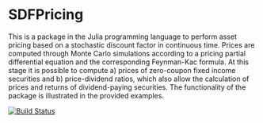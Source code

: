 # SDFPricing

This is a package in the Julia programming language to perform asset pricing based on a stochastic discount factor in continuous time. Prices are computed through Monte Carlo simulations according to a pricing partial differential equation and the corresponding Feynman-Kac formula. At this stage it is possible to compute a) prices of zero-coupon fixed income securities and b) price-dividend ratios, which also allow the calculation of prices and returns of dividend-paying securities. The functionality of the package is illustrated in the provided examples.



[![Build Status](https://github.com/errikos-melissinos/ConsumptionFinance/actions/workflows/CI.yml/badge.svg?branch=main)](https://github.com/errikos-melissinos/ConsumptionFinance/actions/workflows/CI.yml?query=branch%3Amain)
<!-- [![Coverage](https://codecov.io/gh/errikos-melissinos/ConsumptionFinance/branch/main/graph/badge.svg)](https://codecov.io/gh/errikos-melissinos/ConsumptionFinance) -->


